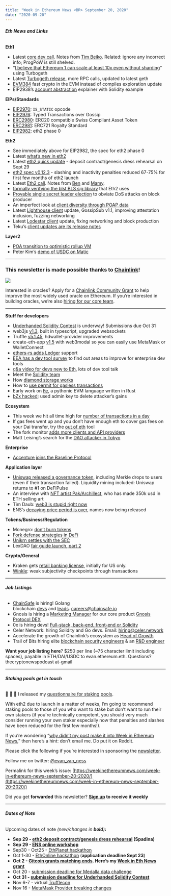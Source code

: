 ```yaml
---
title: "Week in Ethereum News <BR> September 20, 2020"
date: "2020-09-20"
---
```


###### **Eth News and Links**

**Eth1**

- Latest [core dev call](https://youtu.be/HUUxwyoxU7k?t=226). Notes from [Tim Beiko](https://twitter.com/TimBeiko/status/1306956314187243527). Related: ignore any incorrect info; ProgPoW is still shelved.
- “[I believe that Ethereum 1 can scale at least 10x even without sharding](https://github.com/AlexeyAkhunov/papers/blob/master/Turbo-Geth-Silkworm.pdf)” using Turbogeth
- Latest [Turbogeth release](https://github.com/ledgerwatch/turbo-geth/releases/tag/v2020.09.03), more RPC calls, updated to latest geth
- [EVM384](https://notes.ethereum.org/@poemm/evm384-interface-update) fast crypto in the EVM instead of compiles exploration update
- EIP2938’s [account abstraction](https://hackmd.io/@SamWilsn/ryhxoGp4D) explainer with Solidity example

**EIPs/Standards**

- [EIP2970](https://eips.ethereum.org/EIPS/eip-2970): `IS_STATIC` opcode
- [EIP2976](https://eips.ethereum.org/EIPS/eip-2976): Typed Transactions over Gossip
- [ERC2980](https://github.com/ethereum/EIPs/blob/441df4e6d7ae30ba14b1224d4a3b56e7d5dd3587/EIPS/eip-2980.md): ERC20 compatible Swiss Compliant Asset Token
- [ERC2981](https://github.com/ethereum/EIPs/blob/8462c8ed660291881de0c3110b6a024136c3d90c/EIPS/eip-2981.md): ERC721 Royalty Standard
- [EIP2982](https://github.com/ethereum/EIPs/blob/5dc1b8ddd645af01c81da8817b6bcc8ff883b9d6/EIPS/eip-2982.md): eth2 phase 0

**Eth2**

- See immediately above for EIP2982, the spec for eth2 phase 0
- Latest [what’s new in eth2](https://hackmd.io/@benjaminion/eth2_news/https%3A%2F%2Fhackmd.io%2F%40benjaminion%2Fwnie2_200919)
- Latest [eth2 quick update](https://blog.ethereum.org/2020/09/14/eth2-quick-update-no-16/) - deposit contract/genesis dress rehearsal on Sept 29
- [eth2 spec v0.12.3](https://github.com/ethereum/eth2.0-specs/releases/tag/v0.12.3) - slashing and inactivity penalties reduced 67-75% for first few months of eth2 launch
- Latest [Eth2 call](https://www.reddit.com/r/ethereum/comments/iuj7je/live_ethereum_20_call_48_2020917_1400_gmt/). Notes from [Ben](https://hackmd.io/@benjaminion/BJIQuJZSD) and [Mamy](https://gist.github.com/mratsim/0bafb17499e6a33b69085ec21de7cd91).
- [formally verifying the blst BLS sig library](https://galois.com/blog/2020/09/announcing-the-blst-bls-verification-project/) that Eth2 uses
- [Provable single secret leader election](https://ethresear.ch/t/provable-single-secret-leader-election/7971) to obviate DoS attacks on block producer
- An imperfect look at [client diversity through POAP data](https://www.reddit.com/r/ethstaker/comments/ith0h1/medalla_client_poap_awards_broken_down_by_fair/)
- Latest [Lighthouse client](https://lighthouse.sigmaprime.io/update-29.html) update, GossipSub v1.1, improving attestation inclusion, fuzzing networking
- Latest [Lodestar client](https://medium.com/chainsafe-systems/lodestar-update-38f58c14a39d) update, fixing networking and block production
- Teku’s [client updates are its release notes](https://github.com/PegaSysEng/teku/releases/tag/0.12.6)

**Layer2**

- [POA transition to optimistic rollup VM](https://ethresear.ch/t/poa-transition-to-optimistic-rollup-vm/7983)
- Peter Kim’s [demo of USDC on Matic](https://twitter.com/petejkim/status/1306957817702526976)

* * *

### **This newsletter is made possible thanks to [Chainlink](https://chain.link/)!**

![](https://weekinethereumnews.com/wp-content/uploads/2020/05/FE39n5_g-1.png)

Interested in oracles? Apply for a [Chainlink Community Grant](https://blog.chain.link/introducing-the-chainlink-community-grant-program/) to help improve the most widely used oracle on Ethereum. If you’re interested in building oracles, we’re also [hiring for our core team](https://www.chainlinklabs.com/careers). 

* * *

**Stuff for developers**

- [Underhanded Solidity Contest](https://underhanded.soliditylang.org/) is underway! Submissions due Oct 31
- web3js [v1.3](https://github.com/ethereum/web3.js/releases/tag/v1.3.0), built in typescript, upgraded websockets
- Truffle [v5.1.45](https://github.com/trufflesuite/truffle/releases/tag/v5.1.45), hdwallet-provider improvements
- create-eth-app [v1.5](https://github.com/PaulRBerg/create-eth-app/releases/tag/v1.5.0) with web3modal so you can easily use MetaMask or WalletConnect
- [ethers-rs adds Ledger](https://twitter.com/gakonst/status/1307748834387341312) support
- [EEA has a dev tool survey](https://twitter.com/EntEthAlliance/status/1307010896250667009) to find out areas to improve for enterprise dev tools
- [q&a video for devs new to Eth](https://www.youtube.com/watch?v=uCk9-KG9cJA), lots of dev tool talk
- Meet the [Solidity team](https://solidity.ethereum.org/2020/09/18/meet-the-team/)
- How [diamond storage works](https://dev.to/mudgen/how-diamond-storage-works-90e)
- How to [use permit for gasless transactions](https://hackernoon.com/how-to-code-gas-less-tokens-on-ethereum-43u3ew4)
- Early work on [Fe](https://github.com/ethereum/fe), a pythonic EVM language written in Rust
- [bZx hacked](https://bzx.network/blog/incident); used admin key to delete attacker’s gains

**Ecosystem**

- This week we hit all time high for [number of transactions in a day](https://etherscan.io/chart/tx)
- If gas fees went up and you don’t have enough eth to cover gas fees on your Dai transfer, try the [out of eth](https://www.anydot.dev/uniswap/#/swap) tool
- The fork monitor [adds more clients and API providers](https://forkmon.ethdevops.io/)
- Matt Leising’s search for the [DAO attacker in Tokyo](https://www.bloomberg.com/news/articles/2020-09-16/a-trip-down-the-crypto-rabbit-hole-in-search-of-the-dao-hacker)

**Enterprise**

- [Accenture joins the Baseline Protocol](https://twitter.com/OASISopen/status/1305540779075678210)

**Application layer**

- [Uniswap released a governance token](https://uniswap.org/blog/uni/), including Merkle drops to users (even if their transaction failed). Liquidity mining included: Uniswap returns to #1 on DeFiPulse
- An interview with [NFT artist Pak/Archillect](https://thecontrol.co/who-is-pak-e89b12b0f0af), who has made 350k usd in ETH selling art
- Tim Daub: [web3 is stupid right now](https://timdaub.github.io/2020/09/08/web3/)
- ENS’s [decaying price period is over](https://medium.com/the-ethereum-name-service/the-results-of-the-decaying-price-premium-after-releasing-280k-names-7cf57e46b204), names now being released

**Tokens/Business/Regulation**

- Monegro: [don’t burn tokens](https://www.placeholder.vc/blog/2020/9/17/stop-burning-tokens-buyback-and-make-instead)
- [Fork defense strategies in DeFi](https://bankless.substack.com/p/fork-defense-strategies-in-defi)
- [Unikrn settles with the SEC](https://www.sec.gov/news/press-release/2020-211)
- LexDAO [fair guide launch, part 2](https://lexdao.substack.com/p/a-legal-engineers-guide-to-a-fair?)

**Crypto/General**

- Kraken gets [retail banking license](https://blog.kraken.com/post/6241/kraken-wyoming-first-digital-asset-bank/), initially for US only.
- [Winkle](https://www.benthamsgaze.org/2020/09/16/winkle-a-decentralised-checkpointing-for-proof-of-stake/): weak subjectivity checkpoints through transactions

* * *

###### **Job Listings**

- [ChainSafe](http://chainsafe.io/) is hiring! Golang blockchain [devs](https://www.notion.so/chainsafe/Blockchain-Developer-Golang-d69bad0b1dd94c43a19db2b332a6f650) and [leads](https://www.notion.so/chainsafe/Technical-Lead-Golang-cbcb6f41d9434672af8b86c735dec865). careers@chainsafe.io
- Gnosis is hiring a [Marketing Manager](https://boards.greenhouse.io/gnosis/jobs/4831653002) for our core product [Gnosis Protocol DEX](https://docs.gnosis.io/protocol/)
- 0x is hiring devs! [Full-stack, back-end, front-end or Solidity](https://0x.org/about/jobs)
- Celer Network: hiring Solidity and Go devs. Email: hiring@celer.network
- Accelerate the growth of Chainlink’s ecosystem as [Head of Growth](https://chainlinklabs.com/careers#job-506559)
- Trail of Bits hiring elite [blockchain security engineers](https://jobs.lever.co/trailofbits/4f459855-3299-462f-9e73-299a840d5baf) & an [R&D engineer](https://jobs.lever.co/trailofbits/94f47428-7c88-43dd-846d-93e3d3059337)

**Want your job listing here**? $250 per line (~75 character limit including spaces), payable in ETH/DAI/USDC to evan.ethereum.eth. Questions? thecryptonewspodcast at-gmail

* * *

###### **Staking pools get in touch**

🥩 🥩 🥩 I released my [questionnaire for staking pools](https://docs.google.com/document/d/1wrzKXff2XwY4Bu5ynVqvlPXI4xqM4-Hwx7Jh7_-1IGg/edit).

With eth2 due to launch in a matter of weeks, I’m going to recommend staking pools to those of you who want to stake but don’t want to run their own stakers (if you're technically competent, you should very much consider running your own staker especially now that penalties and slashes have been reduced for the first few months!).

If you’re wondering “[why didn’t my post make it into Week in Ethereum News](https://www.evanvanness.com/post/179914035841/why-didnt-my-post-make-the-newsletter),” then here’s a hint: don’t email me. Do put it on Reddit.

Please click the following if you’re interested in sponsoring the [newsletter](https://www.evanvanness.com/post/625741875743227904/evan-is-live-on-balancer).

Follow me on twitter: [@evan\_van\_ness](https://twitter.com/evan_van_ness)

Permalink for this week’s issue: [https://weekinethereumnews.com/week-in-ethereum-news-september-20-2020/](https://weekinethereumnews.com/week-in-ethereum-news-september-20-2020/)

Did you get **forwarded** this newsletter? **[Sign up](https://weekinethereum.substack.com/subscribe#about) to receive it weekly**

* * *

###### **Dates of Note**

Upcoming dates of note _(_new/changes in **bold**_)_**:**

- **Sep 29 - [eth2 deposit contract/genesis dress rehearsal](https://github.com/goerli/medalla/blob/master/spadina/README.md) (Spadina)**
- **Sep 29 - [ENS online workshop](https://medium.com/the-ethereum-name-service/ens-online-workshop-2020-date-announced-47b8deb69877)**
- Sep30 - Oct25 - [EthPlanet hackathon](https://ethplanet-hackathon.devfolio.co/)
- Oct 1-30 - [EthOnline hackathon](https://www.ethonline.org/) (**application deadline Sept 23**)
- **Oct 2 - [Gitcoin grants matching ends](https://gitcoin.co/grants/). Here’s my [Week in Eth News grant](https://gitcoin.co/grants/237/week-in-ethereum-news)**
- Oct 20 - [submission deadline for Medalla data challenge](https://ethereum.org/en/eth2/get-involved/medalla-data-challenge/)
- **Oct 31 - [submission deadline for Underhanded Solidity Contest](https://underhanded.soliditylang.org/)**
- Nov 6-7 - virtual [Trufflecon](https://www.trufflesuite.com/trufflecon2020)
- Nov 16 - [MetaMask Provider breaking changes](https://medium.com/metamask/breaking-changes-to-the-metamask-provider-its-happening-eebc91fff1a7)
